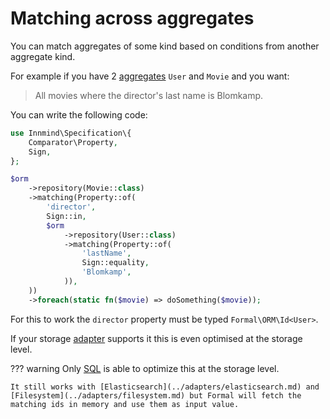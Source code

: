 # Matching across aggregates

You can match aggregates of some kind based on conditions from another aggregate kind.

For example if you have 2 [aggregates](../terminology.md#aggregate) `User` and `Movie` and you want:

> All movies where the director's last name is Blomkamp.

You can write the following code:

```php
use Innmind\Specification\{
    Comparator\Property,
    Sign,
};

$orm
    ->repository(Movie::class)
    ->matching(Property::of(
        'director',
        Sign::in,
        $orm
            ->repository(User::class)
            ->matching(Property::of(
                'lastName',
                Sign::equality,
                'Blomkamp',
            )),
    ))
    ->foreach(static fn($movie) => doSomething($movie));
```

For this to work the `director` property must be typed `Formal\ORM\Id<User>`.

If your storage [adapter](../adapters/index.md) supports it this is even optimised at the storage level.

??? warning
    Only [SQL](../adapters/sql.md) is able to optimize this at the storage level.

    It still works with [Elasticsearch](../adapters/elasticsearch.md) and [Filesystem](../adapters/filesystem.md) but Formal will fetch the matching ids in memory and use them as input value.
